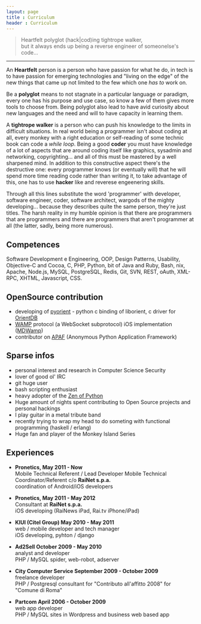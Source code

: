 ```yaml
---
layout: page
title : Curriculum
header : Curriculum
---
```


> Heartfelt polyglot  (hack|cod)ing tightrope walker,   
> but it always ends up being a reverse engineer of someonelse's code...

---

An **Heartfelt** person is a person who have passion for what he do, in tech is to have passion for emerging technologies and "living on the edge" of the new things that came up not limited to the few which one *has to* work on.

Be a **polyglot** means to not stagnate in a particular language or paradigm, every one has his purpose and use case, so know a few of them gives more tools to choose from. Being polyglot also lead to have avid curiosity about new languages and the need and will to have capacity in learning them.

A **tightrope walker** is a person who can push his knowledge to the limits in difficult situations. In real world  being a programmer isn't about coding at all, every monkey with a right education or self-reading of some technic book can code a *while loop*. Being a good **coder** you must have knowledge of a lot of aspects that are around coding itself like graphics, sysadmin and networking, copyrighting... and all of this must be mastered by a well sharpened  mind. In addition to this constructive aspect there's the destructive one: every programmer knows (or eventually will) that he will spend more time reading code rather than writing it, to take advantage of this, one has to use **hacker** like and reverese engeenering skills.

Through all this lines substitute the word 'programmer' with developer, software engineer, coder, software architect, wargods of the mighty developing... because they describes quite the same person, they're just titles. The harsh reality in my humble opinion is that there are programmers that are programmers and there are programmers that aren't programmer at all (the latter, sadly, being more numerous).

## Competences ##

Software Development e Engineering, OOP, Design Patterns, Usability, Objective-C and Cocoa, C, PHP, Python, bit of Java and Ruby, Bash, nix, Apache, Node.js, MySQL, PostgreSQL, Redis, Git, SVN, REST, oAuth, XML-RPC, XHTML, Javascript, CSS.

## OpenSource contribution ##
- developing of [pyorient](https://github.com/mogui/pyorient) - python c binding of liborient, c driver for [OrientDB](http://www.orientdb.org/)
- [WAMP](http://wamp.ws/) protocol (a WebSocket subprotocol) iOS implementation ([MDWamp](https://github.com/mogui/MDWamp))
- contributor on [APAF](https://github.com/globaleaks/APAF) (Anonymous Python Application Framework)

## Sparse infos ##
	
- personal interest and research in Computer Science Security
- lover of good ol' IRC
- git huge user
- bash scripting enthusiast
- heavy adopter of the [Zen of Python](http://www.python.org/dev/peps/pep-0020/)
- Huge amount of nights spent contributing to Open Source projects and personal hackings
- I play guitar in a metal tribute band
- recently trying to wrap my head to do someting with functional programming (haskell / erlang)
- Huge fan and player of the Monkey Island Series


## Experiences ##

- **Pronetics,  May 2011 - Now**   
Mobile Technical Referent / Lead Developer
Mobile Technical Coordinator/Referent c/o **RaiNet s.p.a.**   
coordination of Android/iOS developers

- **Pronetics,  May 2011 - May 2012**   
Consultant at **RaiNet s.p.a.**   
iOS developing (RaiNews iPad, Rai.tv iPhone/iPad)

- **KIUI (Citel Group) May 2010 - May 2011**   
web / mobile developer and tech manager   
iOS developing, pyhton / django

- **Ad2Sell October 2009 - May 2010**   
analyst and developer   
PHP / MySQL spider, web-robot, adserver

- **City Computer Service September 2009 - October 2009**   
freelance developer   
PHP / Postgresql consultant for "Contributo all'affitto 2008" for "Comune di Roma"

- **Partcom April 2006 - October 2009**   
web app developer   
PHP / MySQL sites in Wordpress and business web based app
 
